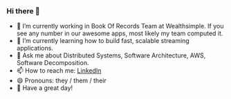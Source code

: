 ### Hi there 👋 

- 🔭 I’m currently working in Book Of Records Team at Wealthsimple. If you see any number in our awesome apps, most likely my team computed it.
- 🌱 I’m currently learning how to build fast, scalable streaming applications.
- 💬 Ask me about Distributed Systems, Software Architecture, AWS, Software Decomposition.
- 📫 How to reach me: [LinkedIn](https://www.linkedin.com/in/radeeyjd)
- 😄 Pronouns: they / them / their
- 🙏 Have a great day! 
